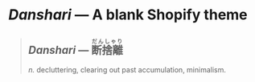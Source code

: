 # _Danshari_ — A blank Shopify theme

> ## _Danshari_ — <ruby>断捨離<rt>だんしゃり</rt></ruby>
> _n._ decluttering, clearing out past accumulation, minimalism.
